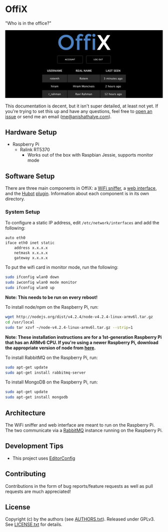# OffiX

"Who is in the office?"

<p align="center">
    <img src="https://raw.githubusercontent.com/anishathalye/assets/master/offix/screenshot.png" width="700" alt="OffiX screenshot">
</p>

This documentation is decent, but it isn't super detailed, at least not yet. If
you're trying to set this up and have any questions, feel free to [open an
issue][issue] or send me an email (me@anishathalye.com).

## Hardware Setup

* Raspberry Pi
    * Ralink RT5370
        * Works out of the box with Raspbian Jessie, supports monitor mode

## Software Setup

There are three main components in OffiX: a [WiFi sniffer](offix-sniffer/), a
[web interface](offix-web/), and the [Hubot](https://hubot.github.com/)
[plugin](hubot-offix/). Information about each component is in its own
directory.

### System Setup

To configure a static IP address, edit `/etc/network/interfaces` and add the
following:

```
auto eth0
iface eth0 inet static
	address x.x.x.x
	netmask x.x.x.x
	gateway x.x.x.x
```

To put the wifi card in monitor mode, run the following:

```bash
sudo ifconfig wlan0 down
sudo iwconfig wlan0 mode monitor
sudo ifconfig wlan0 up
```

**Note: This needs to be run on every reboot!**

To install node/npm on the Raspberry Pi, run:

```bash
wget http://nodejs.org/dist/v4.2.4/node-v4.2.4-linux-armv6l.tar.gz
cd /usr/local
sudo tar xzvf ~/node-v4.2.4-linux-armv6l.tar.gz --strip=1
```

**Note: These installation instructions are for a 1st-generation Raspberry Pi
that has an ARMv6 CPU. If you're using a newer Raspberry Pi, download the
appropriate version of node from [here](https://nodejs.org/en/download/).**

To install RabbitMQ on the Raspberry Pi, run:

```bash
sudo apt-get update
sudo apt-get install rabbitmq-server
```

To install MongoDB on the Raspberry Pi, run:

```bash
sudo apt-get update
sudo apt-get install mongodb
```

## Architecture

The WiFi sniffer and web interface are meant to run on the Raspberry Pi. The
two communicate via a [RabbitMQ](https://www.rabbitmq.com/) instance running on
the Raspberry Pi.

## Development Tips

* This project uses [EditorConfig](http://editorconfig.org/)

## Contributing

Contributions in the form of bug reports/feature requests as well as pull
requests are much appreciated!

## License

Copyright (c) by the authors (see [AUTHORS.txt][authors]). Released
under GPLv3. See [LICENSE.txt][license] for details.

[issue]: https://github.com/anishathalye/offix/issues/new
[license]: LICENSE.txt
[authors]: AUTHORS.txt
